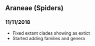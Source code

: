 ## Araneae (Spiders)

### 11/11/2018

* Fixed extant clades showing as extict
* Started adding families and genera
